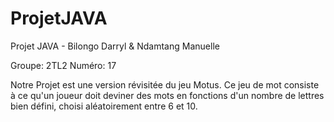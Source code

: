 # ProjetJAVA
Projet JAVA - Bilongo Darryl &amp; Ndamtang Manuelle

Groupe: 2TL2
Numéro: 17


Notre Projet est une version révisitée du jeu Motus.
Ce jeu de mot consiste à ce qu'un joueur doit deviner des mots en fonctions d'un nombre de lettres bien défini, choisi aléatoirement entre 6 et 10.


